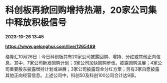 # 科创板再掀回购增持热潮，20家公司集中释放积极信号

**2023-10-26 13:45**

**https://www.gelonghui.com/live/1265489**

格隆汇10月26日｜今日科创板共有20家公司披露回购、增持、分红或其他正向信息。其中，7家公司新发回购计划；3家公司加快回购步伐，披露回购进展；4家公司重要股东披露增持计划或进展；3家公司披露现金分红方案；另有3家自愿披露其他正向经营信息。上述公司中，科创50及科创100公司合计达9家。